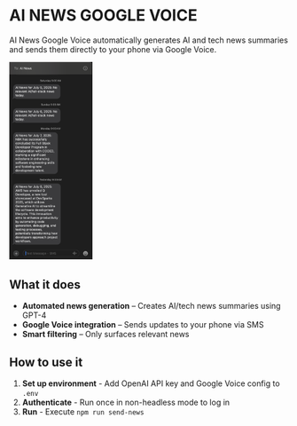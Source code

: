 # AI NEWS GOOGLE VOICE

AI News Google Voice automatically generates AI and tech news summaries and sends them directly to your phone via Google Voice.

<img src="example.png" alt="Example" width="150"/>

## What it does

- **Automated news generation** – Creates AI/tech news summaries using GPT-4
- **Google Voice integration** – Sends updates to your phone via SMS
- **Smart filtering** – Only surfaces relevant news

## How to use it

1. **Set up environment** - Add OpenAI API key and Google Voice config to `.env`
2. **Authenticate** - Run once in non-headless mode to log in
3. **Run** - Execute `npm run send-news`
